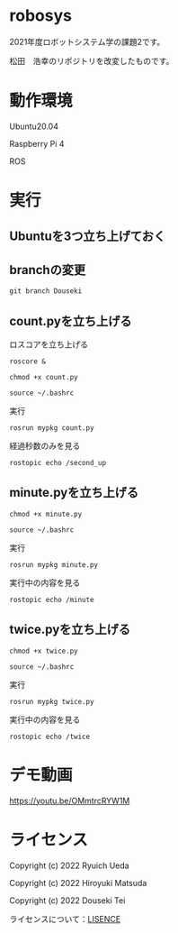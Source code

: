 # robosys
2021年度ロボットシステム学の課題2です。

松田　浩幸のリポジトリを改変したものです。

# 動作環境
Ubuntu20.04

Raspberry Pi 4

ROS

# 実行

Ubuntuを3つ立ち上げておく
---
## branchの変更
 ```
 git branch Douseki
 ```

## count.pyを立ち上げる

ロスコアを立ち上げる
 ```
roscore &
 ```
 ```
chmod +x count.py
 ```
  ```
source ~/.bashrc
 ```
 実行
 ```
rosrun mypkg count.py
 ```
 経過秒数のみを見る
 ```
rostopic echo /second_up
 ```
## minute.pyを立ち上げる
  ```
chmod +x minute.py
 ```
  ```
source ~/.bashrc
 ```
 実行
 ```
rosrun mypkg minute.py
 ```
 実行中の内容を見る
 ```
rostopic echo /minute
 ```
## twice.pyを立ち上げる
  ```
chmod +x twice.py
 ```
  ```
source ~/.bashrc
 ```
 実行
 ```
rosrun mypkg twice.py
 ```
 実行中の内容を見る
 ```
rostopic echo /twice
 ```
# デモ動画

https://youtu.be/OMmtrcRYW1M

# ライセンス
Copyright (c) 2022 Ryuich Ueda

Copyright (c) 2022 Hiroyuki Matsuda

Copyright (c) 2022 Douseki Tei

ライセンスについて：[LISENCE](https://github.com/hiro2001/mypkg/blob/main/LICENSE)
